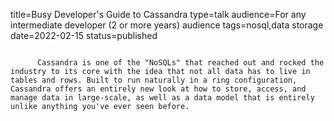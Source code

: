 title=Busy Developer's Guide  to Cassandra
type=talk
audience=For any intermediate developer (2 or more years) audience
tags=nosql,data storage
date=2022-02-15
status=published
~~~~~~

      Cassandra is one of the "NoSQLs" that reached out and rocked the industry to its core with the idea that not all data has to live in tables and rows. Built to run naturally in a ring configuration, Cassandra offers an entirely new look at how to store, access, and manage data in large-scale, as well as a data model that is entirely unlike anything you've ever seen before.
    
